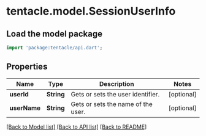 # tentacle.model.SessionUserInfo

## Load the model package
```dart
import 'package:tentacle/api.dart';
```

## Properties
Name | Type | Description | Notes
------------ | ------------- | ------------- | -------------
**userId** | **String** | Gets or sets the user identifier. | [optional] 
**userName** | **String** | Gets or sets the name of the user. | [optional] 

[[Back to Model list]](../README.md#documentation-for-models) [[Back to API list]](../README.md#documentation-for-api-endpoints) [[Back to README]](../README.md)


